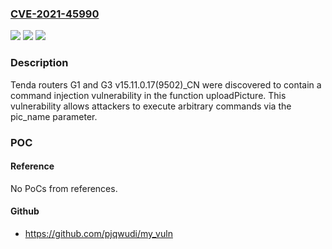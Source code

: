 ### [CVE-2021-45990](https://cve.mitre.org/cgi-bin/cvename.cgi?name=CVE-2021-45990)
![](https://img.shields.io/static/v1?label=Product&message=n%2Fa&color=blue)
![](https://img.shields.io/static/v1?label=Version&message=n%2Fa&color=blue)
![](https://img.shields.io/static/v1?label=Vulnerability&message=n%2Fa&color=brighgreen)

### Description

Tenda routers G1 and G3 v15.11.0.17(9502)_CN were discovered to contain a command injection vulnerability in the function uploadPicture. This vulnerability allows attackers to execute arbitrary commands via the pic_name parameter.

### POC

#### Reference
No PoCs from references.

#### Github
- https://github.com/pjqwudi/my_vuln

